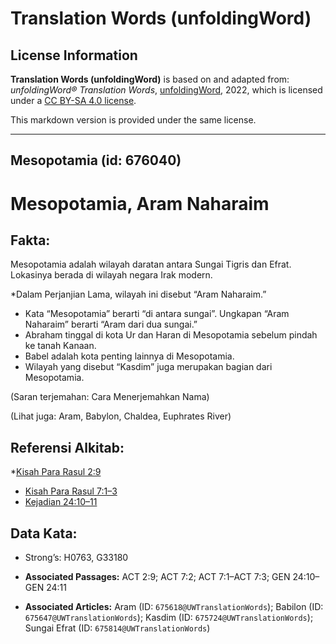 # Translation Words (unfoldingWord)

## License Information

**Translation Words (unfoldingWord)** is based on and adapted from: _unfoldingWord® Translation Words_, [unfoldingWord](https://unfoldingword.org/utw), 2022, which is licensed under a [CC BY-SA 4.0 license](https://creativecommons.org/licenses/by-sa/4.0/legalcode.en).

This markdown version is provided under the same license.



--------------------------------

## Mesopotamia (id: 676040)

Mesopotamia, Aram Naharaim
==========================

Fakta:
------

Mesopotamia adalah wilayah daratan antara Sungai Tigris dan Efrat. Lokasinya berada di wilayah negara Irak modern.

\*Dalam Perjanjian Lama, wilayah ini disebut “Aram Naharaim.”

* Kata “Mesopotamia” berarti “di antara sungai”. Ungkapan “Aram Naharaim” berarti “Aram dari dua sungai.”
* Abraham tinggal di kota Ur dan Haran di Mesopotamia sebelum pindah ke tanah Kanaan.
* Babel adalah kota penting lainnya di Mesopotamia.
* Wilayah yang disebut “Kasdim” juga merupakan bagian dari Mesopotamia.

(Saran terjemahan: Cara Menerjemahkan Nama)

(Lihat juga: Aram, Babylon, Chaldea, Euphrates River)

Referensi Alkitab:
------------------

\*[Kisah Para Rasul 2:9](https://ref.ly/Acts0:0)

* [Kisah Para Rasul 7:1–3](https://ref.ly/Acts0:0)
* [Kejadian 24:10–11](https://ref.ly/Gen24:10-Gen24:11)

Data Kata:
----------

* Strong’s: H0763, G33180

* **Associated Passages:** ACT 2:9; ACT 7:2; ACT 7:1–ACT 7:3; GEN 24:10–GEN 24:11
* **Associated Articles:** Aram (ID: `675618@UWTranslationWords`); Babilon (ID: `675647@UWTranslationWords`); Kasdim (ID: `675724@UWTranslationWords`); Sungai Efrat (ID: `675814@UWTranslationWords`)

